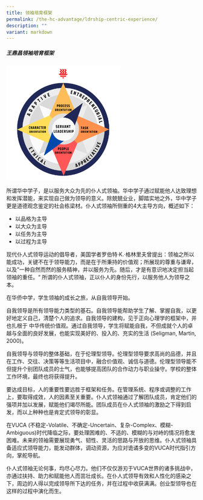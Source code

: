 ```yaml
---
title: 领袖培育框架
permalink: /the-hc-advantage/ldrship-centric-experience/
description: ""
variant: markdown
---
```

##### 王鼎昌领袖培育框架

<img style="width:60%" src="/images/ldrshipmodel.png">

所谓华中学子，是以服务大众为先的仆人式领袖。华中学子通过赋能他人达致理想和发挥潜能，来实现自己做为领导的意义。除兢兢业业，脚踏实地之外，华中学子更是道德观念鉴定的社会栋梁材。仆人式领袖所侧重的4大主导方向，概述如下：

- 以品格为主导
- 以大众为主导
- 以任务为主导 
- 以过程为主导

现代仆人式领导运动的倡导者，美国学者罗伯特·K.·格林里夫曾提出：领袖之所以能成功，关键不在于领导能力，而是在于所秉持的价值观；所展现的尊重与谦卑，以及”一种自然而然的服务精神，并以服务为先。随后，才是有意识地决定担当起领袖的重任。“ 所谓的仆人式领袖，正以仆人的身份先行，以服务他人为领导之本。

在华侨中学，学生领袖的成长之旅，从自我领导开始。

自我领导是所有领导能力类型的基石。自我领导能帮助学生了解、掌握自我，以更好地定义自己，清楚个人的追求。自我领导的建构，见于正向心理学的框架中，并也扎根于   中华传统价值观。通过自我领导，学生将赋能自我，不但成就个人的卓越与全面的良好发展，也能实现美好的、投入的、充实的生活 (Seligman, Martin, 2000)。

自我领导与领导的整体基础，在于伦理型领导。伦理型领导要求高尚的品德，并且在工作、交往、决策等等生活项目中，融合价值观、诚信与道德。伦理型领导能不但提升个别团队成员的士气，也能够提高团队的合作动力与职业操守。学校的整体工作环境，最终也将获得提升。

要达成目标，人的重要性要远胜于框架和任务。在管理系统、程序或调整的工作上，要取得成效，人的因素至关重要。仆人式领袖通过了解团队成员，肯定他们的强项并加以发展，赋能他们竭尽所能。团队成员在仆人式领袖的激励之下得到启发，而以上种种也是肯定式领导的彰显。

在VUCA (不稳定-Volatile、不确定-Uncertain、复杂-Complex、模糊-Ambiguous)时代降临之际，要处理困难的、不适的、模糊的与对峙的情况将愈发困难。未来的领袖需要展现勇气、韧性、灵活的思路与开放的思维。仆人式领袖具备适应式领导能力，能发动群体，调动资源，为应对诡谲多变的VUCA时代指引方向，掌舵导航。 

仆人式领袖无论何事，均尽心尽力。他们不仅仅游刃于VUCA世界的诸多挑战中，亦通过扶持、助力和赋能他人而茁壮成长。在仆人式领导有效和人性化的感染之下，周边的人得以完成领导所下达的任务，并在过程中收获满满。创业型领导也在这样的过程中演化而生。
